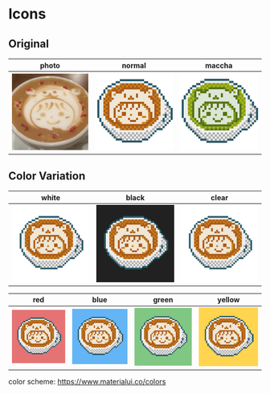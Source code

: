 # Icons
## Original

|photo|normal|maccha|
|:-:|:-:|:-:|
|<img src="./image/icon_square_400.png" width="200px">|<img src="./image/icon.png" width="200px">|<img src="./image/maccha.png" width="200px">|

## Color Variation

|white|black|clear|
|:-:|:-:|:-:|
|<img src="./image/icon_padding_white.png" width="200px">|<img src="./image/icon_padding_black.png" width="200px">|<img src="./image/icon_padding_clear.png" width="200px">|


|red|blue|green|yellow|
|:-:|:-:|:-:|:-:|
|<img src="./image/icon_padding_red.png" width="200px">|<img src="./image/icon_padding_blue.png" width="200px">|<img src="./image/icon_padding_green.png" width="200px">|<img src="./image/icon_padding_yellow.png" width="200px">|

color scheme: https://www.materialui.co/colors
